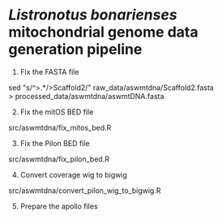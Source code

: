 # *Listronotus bonarienses* mitochondrial genome data generation pipeline

1. Fix the FASTA file

sed "s/^>.*/>Scaffold2/" raw_data/aswmtdna/Scaffold2.fasta \
    > processed_data/aswmtdna/aswmtDNA.fasta

2. Fix the mitOS BED file

src/aswmtdna/fix_mitos_bed.R

3. Fix the Pilon BED file

src/aswmtdna/fix_pilon_bed.R

4. Convert coverage wig to bigwig

src/aswmtdna/convert_pilon_wig_to_bigwig.R

5. Prepare the apollo files